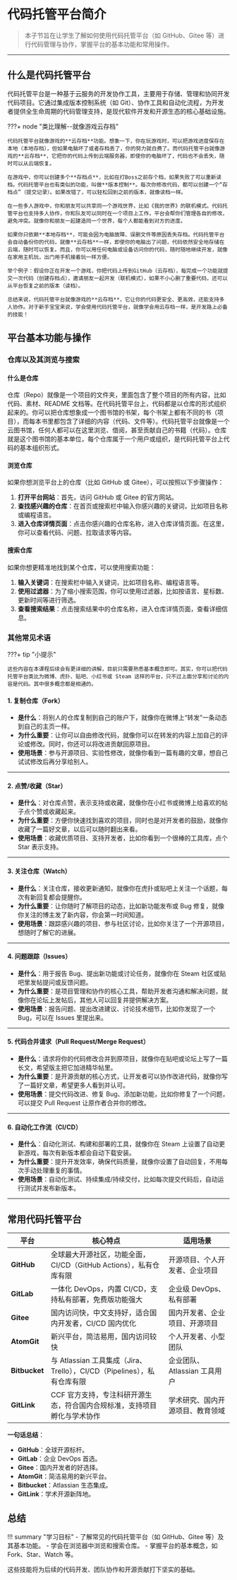 # 代码托管平台简介

> 本子节旨在让学生了解如何使用代码托管平台（如 GitHub、Gitee 等）进行代码管理与协作，掌握平台的基本功能和常用操作。

---

## 什么是代码托管平台

代码托管平台是一种基于云服务的开发协作工具，主要用于存储、管理和协同开发代码项目。它通过集成版本控制系统（如 Git）、协作工具和自动化流程，为开发者提供全生命周期的代码管理支持，是现代软件开发和开源生态的核心基础设施。

???+ node "类比理解--就像游戏云存档"

    代码托管平台就像游戏的**云存档**功能。想象一下，你在玩游戏时，可以把游戏进度保存在本地（本地存档），但如果电脑坏了或者存档丢了，你的努力就白费了。而代码托管平台就像游戏的**云存档**，它把你的代码上传到云端服务器，即使你的电脑坏了，代码也不会丢失，随时可以从云端恢复。

    在游戏中，你可以创建多个**存档点**，比如在打Boss之前存个档，如果失败了可以重新读档。代码托管平台也有类似的功能，叫做**版本控制**。每次你修改代码，都可以创建一个“存档点”（提交记录）。如果改错了，可以轻松回到之前的版本，就像读档一样。

    在一些多人游戏中，你和朋友可以共享同一个游戏世界，比如《我的世界》的联机模式。代码托管平台也支持多人协作，你和队友可以同时在一个项目上工作，平台会帮你们管理各自的修改，避免冲突。就像你和朋友一起建造同一个世界，每个人都能看到对方的进度。

    如果你只依赖**本地存档**，可能会因为电脑故障、误删文件等原因丢失存档。代码托管平台会自动备份你的代码，就像**云存档**一样，即使你的电脑出了问题，代码依然安全地存储在云端，随时可以恢复。而且，你可以用任何电脑或设备访问你的代码，随时随地继续开发，就像在家用主机玩，出门用手机接着玩一样方便。

    举个例子：假设你正在开发一个游戏，你把代码上传到GitHub（云存档），每完成一个功能就提交一次代码（创建存档点），邀请朋友一起开发（联机模式），如果不小心删了重要代码，还可以从平台恢复之前的版本（读档）。

    总结来说，代码托管平台就像游戏的**云存档**，它让你的代码更安全、更高效，还能支持多人协作。对于新手宝宝来说，学会使用代码托管平台，就像学会用云存档一样，是开发路上必备的技能！

## 平台基本功能与操作

### 仓库以及其浏览与搜索

#### 什么是仓库

仓库（Repo）就像是一个项目的文件夹，里面包含了整个项目的所有内容，比如代码、素材、README 文档等。在代码托管平台上，代码都是以仓库的形式组织起来的。你可以把仓库想象成一个图书馆的书架，每个书架上都有不同的书（项目），而每本书里都包含了详细的内容（代码、文件等）。代码托管平台就像是一个云图书馆，任何人都可以在这里浏览、借阅，甚至贡献自己的书籍（代码）。仓库就是这个图书馆的基本单位，每个仓库属于一个用户或组织，是代码托管平台上代码的基本组织形式。

#### 浏览仓库

如果你想浏览平台上的仓库（比如 GitHub 或 Gitee），可以按照以下步骤操作：

1. **打开平台网站**：首先，访问 GitHub 或 Gitee 的官方网站。
2. **查找感兴趣的仓库**：在首页或搜索栏中输入你感兴趣的关键词，比如项目名称或编程语言。
3. **进入仓库详情页面**：点击你感兴趣的仓库名称，进入仓库详情页面。在这里，你可以查看代码、问题、拉取请求等内容。

#### 搜索仓库

如果你想更精准地找到某个仓库，可以使用搜索功能：

1. **输入关键词**：在搜索栏中输入关键词，比如项目名称、编程语言等。
2. **使用过滤器**：为了缩小搜索范围，你可以使用过滤器，比如按语言、星标数、更新时间等进行筛选。
3. **查看搜索结果**：点击搜索结果中的仓库名称，进入仓库详情页面，查看详细信息。

### 其他常见术语

???+ tip "小提示"

    这些内容在本课程后续会有更详细的讲解，目前只需要熟悉基本概念即可。其实，你可以把代码托管平台类比为微博、虎扑、贴吧、小红书或 Steam 这样的平台，只不过上面分享和讨论的内容是代码。其中很多概念都是相通的。

#### 1. **复制仓库（Fork）**

- **是什么**：将别人的仓库复制到自己的账户下，就像你在微博上“转发”一条动态到自己的主页一样。
- **为什么重要**：让你可以自由修改代码，就像你可以在转发的内容上加自己的评论或修改。同时，你还可以将改进贡献回原项目。
- **使用场景**：参与开源项目、实验性修改，就像你看到一篇有趣的文章，想自己试试修改后再分享给别人。

---

#### 2. **点赞/收藏（Star）**

- **是什么**：对仓库点赞，表示支持或收藏，就像你在小红书或微博上给喜欢的帖子点个赞或收藏起来。
- **为什么重要**：方便你快速找到喜欢的项目，同时也是对开发者的鼓励，就像你收藏了一篇好文章，以后可以随时翻出来看。
- **使用场景**：收藏优质项目、支持开发者，比如你看到一个很棒的工具库，点个 Star 表示支持。

---

#### 3. **关注仓库（Watch）**

- **是什么**：关注仓库，接收更新通知，就像你在虎扑或贴吧上关注一个话题，每次有新回复都会提醒你。
- **为什么重要**：让你随时了解项目的动态，比如新功能发布或 Bug 修复，就像你关注的博主发了新内容，你会第一时间知道。
- **使用场景**：跟踪感兴趣的项目、参与社区讨论，比如你关注了一个开源项目，想随时了解它的进展。

---

#### 4. **问题跟踪（Issues）**

- **是什么**：用于报告 Bug、提出新功能或讨论任务，就像你在 Steam 社区或贴吧里发帖提问或反馈问题。
- **为什么重要**：是项目管理和协作的核心工具，帮助开发者沟通和解决问题，就像你在论坛上发帖后，其他人可以回复并提供解决方案。
- **使用场景**：报告问题、提出改进建议、讨论技术细节，比如你发现了一个 Bug，可以在 Issues 里提出来。

---

#### 5. **代码合并请求（Pull Request/Merge Request）**

- **是什么**：请求将你的代码修改合并到原项目，就像你在贴吧或论坛上写了一篇长文，希望版主把它加进精华帖里。
- **为什么重要**：是开源贡献的核心方式，让开发者可以协作改进代码，就像你写了一篇好文章，希望更多人看到并认可。
- **使用场景**：提交代码改进、修复 Bug、添加新功能，比如你修复了一个问题，可以提交 Pull Request 让原作者合并你的修改。

---

#### 6. **自动化工作流（CI/CD）**

- **是什么**：自动化测试、构建和部署的工具，就像你在 Steam 上设置了自动更新游戏，每次有新版本都会自动下载安装。
- **为什么重要**：提升开发效率，确保代码质量，就像你设置了自动回复，不用每次手动处理重复的事情。
- **使用场景**：自动化测试、持续集成/持续交付，比如每次提交代码后，自动运行测试并发布新版本。

---

## 常用代码托管平台

| **平台**      | **核心特点**                                                       | **适用场景**               |
| ------------------- | ------------------------------------------------------------------------ | -------------------------------- |
| **GitHub**    | 全球最大开源社区，功能全面，CI/CD（GitHub Actions），私有仓库有限        | 开源项目、个人开发者、企业项目   |
| **GitLab**    | 一体化 DevOps，内置 CI/CD，支持私有部署，免费版功能强大                  | 企业级 DevOps、私有部署          |
| **Gitee**     | 国内访问快，中文支持好，适合国内开发者，CI/CD 国内优化                   | 国内开发者、企业项目、开源项目   |
| **AtomGit**   | 新兴平台，简洁易用，国内访问较快                                         | 个人开发者、小型团队             |
| **Bitbucket** | 与 Atlassian 工具集成（Jira、Trello），CI/CD（Pipelines），私有仓库有限  | 企业团队、Atlassian 工具用户     |
| **GitLink**   | CCF 官方支持，专注科研开源生态，符合国内合规标准，支持项目孵化与学术协作 | 学术研究、国内开源项目、教育领域 |

**一句话总结**：

- **GitHub**：全球开源标杆。
- **GitLab**：企业 DevOps 首选。
- **Gitee**：国内开发者的好选择。
- **AtomGit**：简洁易用的新兴平台。
- **Bitbucket**：Atlassian 生态集成。
- **GitLink**：学术开源新阵地。

## 总结

!!! summary "学习目标"
    - 了解常见的代码托管平台（如 GitHub、Gitee 等）及其基本功能。
    - 学会在浏览器中浏览和搜索仓库。
    - 掌握平台的基本概念，如 Fork、Star、Watch 等。

这些技能将为后续的代码开发、团队协作和开源贡献打下坚实的基础。
